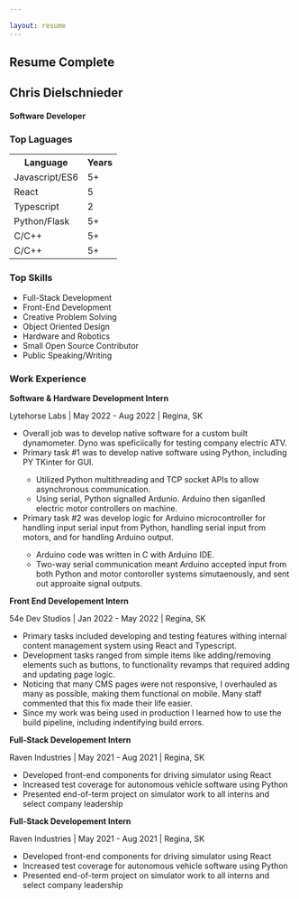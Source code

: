 ```yaml
---

layout: resume  
---
```

<h2 id="resume-header">Resume Complete</h2>
<section class="resume-container">
    <div class="resume-title">
        <h2>Chris Dielschnieder</h2>
        <h4>Software Developer</h4>
    </div>
    <div class="resume-Languages">
        <h3>Top Laguages</h3>
        <table>
            <tr>
                <th>Language</th>
                <th>Years</th>
            </tr>
            <tr>
                <td>Javascript/ES6</td>
                <td>5+</td>
            </tr>
            <tr>
                <td>React</td>
                <td>5</td>
            </tr>
            <tr>
                <td>Typescript</td>
                <td>2</td>
            </tr>
            <tr>
                <td>Python/Flask</td>
                <td>5+</td>
            </tr>
            <tr>
                <td>C/C++</td>
                <td>5+</td>
            </tr>
            <tr>
                <td>C/C++</td>
                <td>5+</td>
            </tr>
        </table>
    </div>
    <div class="resume-Languages">
        <h3>Top Skills</h3>
        <ul>
            <li>Full-Stack Development</li>
            <li>Front-End Development</li>
            <li>Creative Problem Solving</li>
            <li>Object Oriented Design</li>
            <li>Hardware and Robotics</li>
            <li>Small Open Source Contributor</li>
            <li>Public Speaking/Writing</li>
        </ul>
    </div>
    <div class="work-experience">
        <h3>Work Experience</h3>
        <div class="job-detail">
            <p><strong>Software & Hardware Development Intern</strong></p>
            <p>Lytehorse Labs | May 2022 - Aug 2022 | Regina, SK</p>
            <ul>
                <li>Overall job was to develop native software for a custom built dynamometer. Dyno was speficiically for testing company electric ATV.</li>
                <li>Primary task #1 was to develop native software using Python, including PY TKinter for GUI.</li>
                <ul>
                <li> Utilized Python multithreading and TCP socket APIs to allow asynchronous communication.</li>
                <li>Using serial, Python signalled Ardunio. Arduino then siganlled electric motor controllers on machine.</li>
                </ul>
                <li>Primary task #2 was develop logic for Arduino microcontroller for handling input serial input from Python, handling serial input from motors, and for handling Arduino output.</li>
                <ul>
                <li>Arduino code was written in C with Arduino IDE.</li>
                <li>Two-way serial communication meant Arduino accepted input from both Python and motor contoroller systems simutaenously, and sent out approaite signal outputs.</li>
                </ul>
            </ul>
        </div>
        <div class="job-detail">
            <p><strong>Front End Developement Intern</strong></p>
            <p>54e Dev Studios | Jan 2022 - May 2022 | Regina, SK</p>
            <ul>
                <li>Primary tasks included developing and testing features withing internal content management system using React and Typescript.</li>
                <li>Development tasks ranged from simple items like adding/removing elements such as buttons, to functionality revamps that required adding and updating page logic.</li>
                <li>Noticing that many CMS pages were not responsive, I overhauled as many as possible, making them functional on mobile. Many staff commented that this fix made their life easier.</li>
                <li>Since my work was being used in production I learned how to use the build pipeline, including indentifying build errors.</li>
            </ul>
        </div>
        <div class="job-detail">
            <p><strong>Full-Stack Developement Intern</strong></p>
            <p>Raven Industries | May 2021 - Aug 2021 | Regina, SK</p>
            <ul>
                <li>Developed front-end components for driving simulator using React</li>
                <li>Increased test coverage for autonomous vehicle software using Python</li>
                <li>Presented end-of-term project on simulator work to all interns and select company leadership</li>
            </ul>
        </div>
        <div class="job-detail">
            <p><strong>Full-Stack Developement Intern</strong></p>
            <p>Raven Industries | May 2021 - Aug 2021 | Regina, SK</p>
            <ul>
                <li>Developed front-end components for driving simulator using React</li>
                <li>Increased test coverage for autonomous vehicle software using Python</li>
                <li>Presented end-of-term project on simulator work to all interns and select company leadership</li>
            </ul>
        </div>
    </div>

</section>
